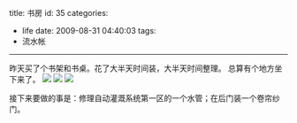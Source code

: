 title: 书房
id: 35
categories:
  - life
date: 2009-08-31 04:40:03
tags:
  - 流水帐
---

昨天买了个书架和书桌。花了大半天时间装，大半天时间整理。
总算有个地方坐下来了。
 [![](http://papasocean.files.wordpress.com/2009/08/img_5236.jpg?w=300)](http://papasocean.files.wordpress.com/2009/08/img_5236.jpg?w=300)
 [![](http://papasocean.files.wordpress.com/2009/08/img_5237.jpg?w=300)](http://papasocean.files.wordpress.com/2009/08/img_5237.jpg?w=300)
 [![](http://papasocean.files.wordpress.com/2009/08/img_5238.jpg?w=300)](http://papasocean.files.wordpress.com/2009/08/img_5238.jpg?w=300)

接下来要做的事是：修理自动灌溉系统第一区的一个水管；在后门装一个卷帘纱门。
